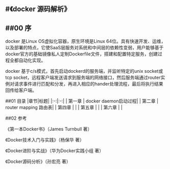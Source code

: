 #《docker 源码解析》
-----
##00  序
-----
docker 是Linux OS虚拟化容器，原生环境是Linux 64位。具有快速开发、运维，以及部署的特点，它使SaaS层服务对系统和中间层的依赖性变弱，用户能够基于docker官方的基础镜像私人定制Dockerfile文件，搭建和配置特定服务，创建过程全都自动化实现。

docker 基于c/s模式，首先启动dockerd的服务端，并监听特定的unix socket或tcp socket，远程客户端发送请求到服务端的网络接口，然后服务端通过router实例对请求事件进行匹配和分发，再进入相应的hander处理流程，最后将执行结果回传给客户端。

##01 <i class="icon-list"></i> 目录
|章节|标题|
|:-:|:-:|
|   第一章  | docker daemon启动过程|
|   第二章  | router mapping 路由表|
|   第四章  | |
|   第五章  | |
|   第六章  | |

##02 <i class="icon-desktop"></i> 参考

《第一本Docker书》（James Turnbull 著）

《Docker技术入门与实践》（杨保华 著）

《Docker进阶与实战》（华为Docker实践小组 著）

《Docker源码分析》（孙宏亮 著）

